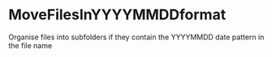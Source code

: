 # MoveFilesInYYYYMMDDformat
Organise files into subfolders if they contain the YYYYMMDD date pattern in the file name

